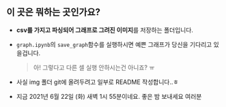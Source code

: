 ## 이 곳은 뭐하는 곳인가요?

- **csv를 가지고 파싱되어 그래프로 그려진 이미지**를 저장하는 폴더입니다.
- `graph.ipynb`의 `save_graph`함수를 실행하시면 예쁜 그래프가 당신을 기다리고 있을겁니다.

  > 아! 그렇다고 다른 셀 실행 안하시는건 아니죠? ㅠ

- 사실 img 폴더 git에 올려두려고 일부로 README 작성합니다..ㅎ
- 지금 2021년 6월 22일 (화) 새벽 1시 55분이네요. 좋은 밤 보내세요 여러분
